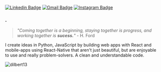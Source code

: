 [![Linkedin Badge](https://img.shields.io/badge/-LinkedIn-blue?style=flat&logo=Linkedin&logoColor=white&link=https://www.linkedin.com/in/rebeccamanzi/)](https://www.linkedin.com/in/valmsou/)
[![Gmail Badge](https://img.shields.io/badge/-Gmail-c14438?style=flat&logo=Gmail&logoColor=white&link=mailto:rebeccamanzi@gmail.com)](mailto:v.almsou@uol.com.br)
[![Instagram Badge](https://img.shields.io/badge/-Instagram-C13584?style=flat&labelColor=C13584&logo=instagram&logoColor=white&link=https://www.instagram.com/v.alma_br/)](https://www.instagram.com/v.alma_br/)

### .

> _"Coming together is a beginning,
> staying together is progress,
> and working together is **sucess.**"_ - H. Ford


I create ideas in Python, JavaScript by building web apps with React and mobile-apps using React-Native that aren't just beautiful, but are enjoyable to use and really problem-solvers. 
A clean and understandable code.

![dilbert13](https://user-images.githubusercontent.com/39459689/92426669-ed620580-f160-11ea-899a-083b1ec578fb.jpg)

